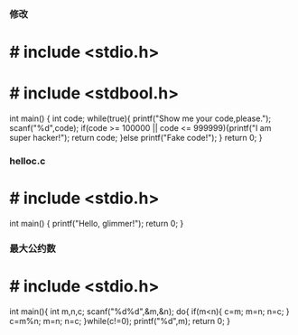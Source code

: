 ### 修改
  # # include <stdio.h>
 # # include <stdbool.h>
int main() {
    int code;
    while(true){
		printf("Show me your code,please.");
        scanf("%d",code);
        if(code >= 100000 || code <= 999999){printf("I am super hacker!");
        return code;
		}else printf("Fake code!");
    }
    return 0;
}

### helloc.c
 # # include <stdio.h>

int main() {
    printf("Hello, glimmer!");
    return 0;
}

### 最大公约数
 # # include <stdio.h>

int main(){
	int m,n,c;
	scanf("%d%d",&m,&n);
	do{
		if(m<n){
		c=m;
		m=n;
		n=c;
		}
		c=m%n;
		m=n;
		n=c;
	}while(c!=0);
	printf("%d",m);
	return 0;
}